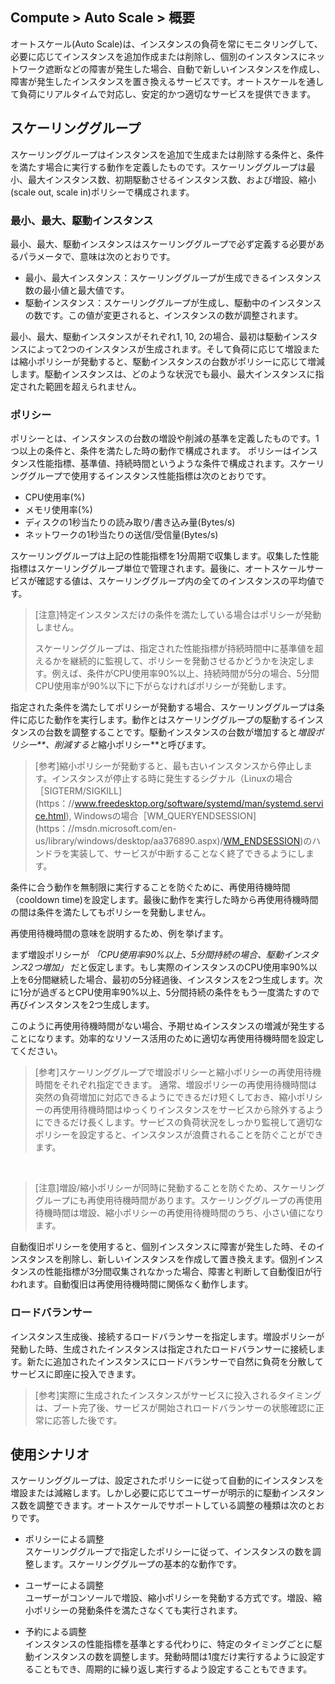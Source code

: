 ## Compute > Auto Scale > 概要

オートスケール(Auto Scale)は、インスタンスの負荷を常にモニタリングして、必要に応じてインスタンスを追加作成または削除し、個別のインスタンスにネットワーク遮断などの障害が発生した場合、自動で新しいインスタンスを作成し、障害が発生したインスタンスを置き換えるサービスです。オートスケールを通して負荷にリアルタイムで対応し、安定的かつ適切なサービスを提供できます。

## スケーリンググループ
スケーリンググループはインスタンスを追加で生成または削除する条件と、条件を満たす場合に実行する動作を定義したものです。スケーリンググループは最小、最大インスタンス数、初期駆動させるインスタンス数、および増設、縮小(scale out, scale in)ポリシーで構成されます。

### 最小、最大、駆動インスタンス
最小、最大、駆動インスタンスはスケーリンググループで必ず定義する必要があるパラメータで、意味は次のとおりです。

- 最小、最大インスタンス：スケーリンググループが生成できるインスタンス数の最小値と最大値です。
- 駆動インスタンス：スケーリンググループが生成し、駆動中のインスタンスの数です。この値が変更されると、インスタンスの数が調整されます。

最小、最大、駆動インスタンスがそれぞれ1, 10, 2の場合、最初は駆動インスタンスによって2つのインスタンスが生成されます。そして負荷に応じて増設または縮小ポリシーが発動すると、駆動インスタンスの台数がポリシーに応じて増減します。駆動インスタンスは、どのような状況でも最小、最大インスタンスに指定された範囲を超えられません。

### ポリシー
ポリシーとは、インスタンスの台数の増設や削減の基準を定義したものです。1つ以上の条件と、条件を満たした時の動作で構成されます。
ポリシーはインスタンス性能指標、基準値、持続時間というような条件で構成されます。スケーリンググループで使用するインスタンス性能指標は次のとおりです。

- CPU使用率(%)
- メモリ使用率(%)
- ディスクの1秒当たりの読み取り/書き込み量(Bytes/s)
- ネットワークの1秒当たりの送信/受信量(Bytes/s)

スケーリンググループは上記の性能指標を1分周期で収集します。収集した性能指標はスケーリンググループ単位で管理されます。最後に、オートスケールサービスが確認する値は、スケーリンググループ内の全てのインスタンスの平均値です。

> [注意]特定インスタンスだけの条件を満たしている場合はポリシーが発動しません。
>
> スケーリンググループは、指定された性能指標が持続時間中に基準値を超えるかを継続的に監視して、ポリシーを発動させるかどうかを決定します。例えば、条件がCPU使用率90%以上、持続時間が5分の場合、5分間CPU使用率が90%以下に下がらなければポリシーが発動します。

指定された条件を満たしてポリシーが発動する場合、スケーリンググループは条件に応じた動作を実行します。動作とはスケーリンググループの駆動するインスタンスの台数を調整することです。駆動インスタンスの台数が増加すると*増設ポリシー**、削減すると*縮小ポリシー**と呼びます。

> [参考]縮小ポリシーが発動すると、最も古いインスタンスから停止します。インスタンスが停止する時に発生するシグナル（Linuxの場合［SIGTERM/SIGKILL](https：//www.freedesktop.org/software/systemd/man/systemd.service.html), Windowsの場合［WM_QUERYENDSESSION](https：//msdn.microsoft.com/en-us/library/windows/desktop/aa376890.aspx)/[WM_ENDSESSION](https：//msdn.microsoft.com/en-us/library/windows/desktop/aa376889.aspx))のハンドラを実装して、サービスが中断することなく終了できるようにします。

条件に合う動作を無制限に実行することを防ぐために、再使用待機時間（cooldown time)を設定します。最後に動作を実行した時から再使用待機時間の間は条件を満たしてもポリシーを発動しません。

再使用待機時間の意味を説明するため、例を挙げます。

まず増設ポリシーが _「CPU使用率90%以上、5分間持続の場合、駆動インスタンス2つ増加」_ だと仮定します。もし実際のインスタンスのCPU使用率90%以上を6分間継続した場合、最初の5分経過後、インスタンスを2つ生成します。次に1分が過ぎるとCPU使用率90%以上、5分間持続の条件をもう一度満たすので再びインスタンスを2つ生成します。

このように再使用待機時間がない場合、予期せぬインスタンスの増減が発生することになります。効率的なリソース活用のために適切な再使用待機時間を設定してください。

> [参考]スケーリンググループで増設ポリシーと縮小ポリシーの再使用待機時間をそれぞれ指定できます。
> 通常、増設ポリシーの再使用待機時間は突然の負荷増加に対応できるようにできるだけ短くしておき、縮小ポリシーの再使用待機時間はゆっくりインスタンスをサービスから除外するようにできるだけ長くします。サービスの負荷状況をしっかり監視して適切なポリシーを設定すると、インスタンスが浪費されることを防ぐことができます。

<br>

> [注意]増設/縮小ポリシーが同時に発動することを防ぐため、スケーリンググループにも再使用待機時間があります。スケーリンググループの再使用待機時間は増設、縮小ポリシーの再使用待機時間のうち、小さい値になります。

自動復旧ポリシーを使用すると、個別インスタンスに障害が発生した時、そのインスタンスを削除し、新しいインスタンスを作成して置き換えます。個別インスタンスの性能指標が3分間収集されなかった場合、障害と判断して自動復旧が行われます。自動復旧は再使用待機時間に関係なく動作します。

### ロードバランサー
インスタンス生成後、接続するロードバランサーを指定します。増設ポリシーが発動した時、生成されたインスタンスは指定されたロードバランサーに接続します。新たに追加されたインスタンスにロードバランサーで自然に負荷を分散してサービスに即座に投入できます。

> [参考]実際に生成されたインスタンスがサービスに投入されるタイミングは、ブート完了後、サービスが開始されロードバランサーの状態確認に正常に応答した後です。

## 使用シナリオ
スケーリンググループは、設定されたポリシーに従って自動的にインスタンスを増設または減縮します。しかし必要に応じてユーザーが明示的に駆動インスタンス数を調整できます。オートスケールでサポートしている調整の種類は次のとおりです。

- ポリシーによる調整<br>
  スケーリンググループで指定したポリシーに従って、インスタンスの数を調整します。スケーリンググループの基本的な動作です。

- ユーザーによる調整<br>
  ユーザーがコンソールで増設、縮小ポリシーを発動する方式です。増設、縮小ポリシーの発動条件を満たさなくても実行されます。

- 予約による調整<br>
  インスタンスの性能指標を基準とする代わりに、特定のタイミングごとに駆動インスタンスの数を調整します。発動時間は1度だけ実行するように設定することもでき、周期的に繰り返し実行するよう設定することもできます。
